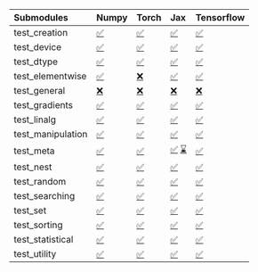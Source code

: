 | Submodules        | Numpy                                                                                                                           | Torch                                                                                                                           | Jax                                                                                                                                                                                                                                                               | Tensorflow                                                                                                                      |
|:------------------|:--------------------------------------------------------------------------------------------------------------------------------|:--------------------------------------------------------------------------------------------------------------------------------|:------------------------------------------------------------------------------------------------------------------------------------------------------------------------------------------------------------------------------------------------------------------|:--------------------------------------------------------------------------------------------------------------------------------|
| test_creation     | <a href="https://github.com/unifyai/ivy/runs/8096912994?check_suite_focus=true" rel="noopener noreferrer" target="_blank">✅</a> | <a href="https://github.com/unifyai/ivy/runs/8096915231?check_suite_focus=true" rel="noopener noreferrer" target="_blank">✅</a> | <a href="https://github.com/unifyai/ivy/runs/8096917584?check_suite_focus=true" rel="noopener noreferrer" target="_blank">✅</a>                                                                                                                                   | <a href="https://github.com/unifyai/ivy/runs/8096919728?check_suite_focus=true" rel="noopener noreferrer" target="_blank">✅</a> |
| test_device       | <a href="https://github.com/unifyai/ivy/runs/8096913096?check_suite_focus=true" rel="noopener noreferrer" target="_blank">✅</a> | <a href="https://github.com/unifyai/ivy/runs/8096915388?check_suite_focus=true" rel="noopener noreferrer" target="_blank">✅</a> | <a href="https://github.com/unifyai/ivy/runs/8096917714?check_suite_focus=true" rel="noopener noreferrer" target="_blank">✅</a>                                                                                                                                   | <a href="https://github.com/unifyai/ivy/runs/8096919838?check_suite_focus=true" rel="noopener noreferrer" target="_blank">✅</a> |
| test_dtype        | <a href="https://github.com/unifyai/ivy/runs/8096913276?check_suite_focus=true" rel="noopener noreferrer" target="_blank">✅</a> | <a href="https://github.com/unifyai/ivy/runs/8096915581?check_suite_focus=true" rel="noopener noreferrer" target="_blank">✅</a> | <a href="https://github.com/unifyai/ivy/runs/8096917856?check_suite_focus=true" rel="noopener noreferrer" target="_blank">✅</a>                                                                                                                                   | <a href="https://github.com/unifyai/ivy/runs/8096919972?check_suite_focus=true" rel="noopener noreferrer" target="_blank">✅</a> |
| test_elementwise  | <a href="https://github.com/unifyai/ivy/runs/8096913391?check_suite_focus=true" rel="noopener noreferrer" target="_blank">✅</a> | <a href="https://github.com/unifyai/ivy/runs/8096915721?check_suite_focus=true" rel="noopener noreferrer" target="_blank">❌</a> | <a href="https://github.com/unifyai/ivy/runs/8096917981?check_suite_focus=true" rel="noopener noreferrer" target="_blank">✅</a>                                                                                                                                   | <a href="https://github.com/unifyai/ivy/runs/8096920078?check_suite_focus=true" rel="noopener noreferrer" target="_blank">✅</a> |
| test_general      | <a href="https://github.com/unifyai/ivy/runs/8096913521?check_suite_focus=true" rel="noopener noreferrer" target="_blank">❌</a> | <a href="https://github.com/unifyai/ivy/runs/8096915839?check_suite_focus=true" rel="noopener noreferrer" target="_blank">❌</a> | <a href="https://github.com/unifyai/ivy/runs/8096918095?check_suite_focus=true" rel="noopener noreferrer" target="_blank">❌</a>                                                                                                                                   | <a href="https://github.com/unifyai/ivy/runs/8096920197?check_suite_focus=true" rel="noopener noreferrer" target="_blank">❌</a> |
| test_gradients    | <a href="https://github.com/unifyai/ivy/runs/8096913639?check_suite_focus=true" rel="noopener noreferrer" target="_blank">✅</a> | <a href="https://github.com/unifyai/ivy/runs/8096915990?check_suite_focus=true" rel="noopener noreferrer" target="_blank">✅</a> | <a href="https://github.com/unifyai/ivy/runs/8096918235?check_suite_focus=true" rel="noopener noreferrer" target="_blank">✅</a>                                                                                                                                   | <a href="https://github.com/unifyai/ivy/runs/8096920319?check_suite_focus=true" rel="noopener noreferrer" target="_blank">✅</a> |
| test_linalg       | <a href="https://github.com/unifyai/ivy/runs/8096913798?check_suite_focus=true" rel="noopener noreferrer" target="_blank">✅</a> | <a href="https://github.com/unifyai/ivy/runs/8096916110?check_suite_focus=true" rel="noopener noreferrer" target="_blank">✅</a> | <a href="https://github.com/unifyai/ivy/runs/8096918361?check_suite_focus=true" rel="noopener noreferrer" target="_blank">✅</a>                                                                                                                                   | <a href="https://github.com/unifyai/ivy/runs/8096920428?check_suite_focus=true" rel="noopener noreferrer" target="_blank">✅</a> |
| test_manipulation | <a href="https://github.com/unifyai/ivy/runs/8096913974?check_suite_focus=true" rel="noopener noreferrer" target="_blank">✅</a> | <a href="https://github.com/unifyai/ivy/runs/8096916247?check_suite_focus=true" rel="noopener noreferrer" target="_blank">✅</a> | <a href="https://github.com/unifyai/ivy/runs/8096918514?check_suite_focus=true" rel="noopener noreferrer" target="_blank">✅</a>                                                                                                                                   | <a href="https://github.com/unifyai/ivy/runs/8096920568?check_suite_focus=true" rel="noopener noreferrer" target="_blank">✅</a> |
| test_meta         | <a href="https://github.com/unifyai/ivy/runs/8096914094?check_suite_focus=true" rel="noopener noreferrer" target="_blank">✅</a> | <a href="https://github.com/unifyai/ivy/runs/8096916397?check_suite_focus=true" rel="noopener noreferrer" target="_blank">✅</a> | <a href="https://github.com/unifyai/ivy/runs/8095905036?check_suite_focus=true" rel="noopener noreferrer" target="_blank">✅</a>   <a href="https://github.com/unifyai/ivy/runs/8096918611?check_suite_focus=true" rel="noopener noreferrer" target="_blank">⌛</a> | <a href="https://github.com/unifyai/ivy/runs/8096920655?check_suite_focus=true" rel="noopener noreferrer" target="_blank">✅</a> |
| test_nest         | <a href="https://github.com/unifyai/ivy/runs/8096914250?check_suite_focus=true" rel="noopener noreferrer" target="_blank">✅</a> | <a href="https://github.com/unifyai/ivy/runs/8096916492?check_suite_focus=true" rel="noopener noreferrer" target="_blank">✅</a> | <a href="https://github.com/unifyai/ivy/runs/8096918716?check_suite_focus=true" rel="noopener noreferrer" target="_blank">✅</a>                                                                                                                                   | <a href="https://github.com/unifyai/ivy/runs/8096920768?check_suite_focus=true" rel="noopener noreferrer" target="_blank">✅</a> |
| test_random       | <a href="https://github.com/unifyai/ivy/runs/8096914387?check_suite_focus=true" rel="noopener noreferrer" target="_blank">✅</a> | <a href="https://github.com/unifyai/ivy/runs/8096916605?check_suite_focus=true" rel="noopener noreferrer" target="_blank">✅</a> | <a href="https://github.com/unifyai/ivy/runs/8096918902?check_suite_focus=true" rel="noopener noreferrer" target="_blank">✅</a>                                                                                                                                   | <a href="https://github.com/unifyai/ivy/runs/8096920895?check_suite_focus=true" rel="noopener noreferrer" target="_blank">✅</a> |
| test_searching    | <a href="https://github.com/unifyai/ivy/runs/8096914496?check_suite_focus=true" rel="noopener noreferrer" target="_blank">✅</a> | <a href="https://github.com/unifyai/ivy/runs/8096916733?check_suite_focus=true" rel="noopener noreferrer" target="_blank">✅</a> | <a href="https://github.com/unifyai/ivy/runs/8096919054?check_suite_focus=true" rel="noopener noreferrer" target="_blank">✅</a>                                                                                                                                   | <a href="https://github.com/unifyai/ivy/runs/8096920996?check_suite_focus=true" rel="noopener noreferrer" target="_blank">✅</a> |
| test_set          | <a href="https://github.com/unifyai/ivy/runs/8096914649?check_suite_focus=true" rel="noopener noreferrer" target="_blank">✅</a> | <a href="https://github.com/unifyai/ivy/runs/8096916878?check_suite_focus=true" rel="noopener noreferrer" target="_blank">✅</a> | <a href="https://github.com/unifyai/ivy/runs/8096919187?check_suite_focus=true" rel="noopener noreferrer" target="_blank">✅</a>                                                                                                                                   | <a href="https://github.com/unifyai/ivy/runs/8096921122?check_suite_focus=true" rel="noopener noreferrer" target="_blank">✅</a> |
| test_sorting      | <a href="https://github.com/unifyai/ivy/runs/8096914784?check_suite_focus=true" rel="noopener noreferrer" target="_blank">✅</a> | <a href="https://github.com/unifyai/ivy/runs/8096917095?check_suite_focus=true" rel="noopener noreferrer" target="_blank">✅</a> | <a href="https://github.com/unifyai/ivy/runs/8096919334?check_suite_focus=true" rel="noopener noreferrer" target="_blank">✅</a>                                                                                                                                   | <a href="https://github.com/unifyai/ivy/runs/8096921224?check_suite_focus=true" rel="noopener noreferrer" target="_blank">✅</a> |
| test_statistical  | <a href="https://github.com/unifyai/ivy/runs/8096914946?check_suite_focus=true" rel="noopener noreferrer" target="_blank">✅</a> | <a href="https://github.com/unifyai/ivy/runs/8096917255?check_suite_focus=true" rel="noopener noreferrer" target="_blank">✅</a> | <a href="https://github.com/unifyai/ivy/runs/8096919491?check_suite_focus=true" rel="noopener noreferrer" target="_blank">✅</a>                                                                                                                                   | <a href="https://github.com/unifyai/ivy/runs/8096921386?check_suite_focus=true" rel="noopener noreferrer" target="_blank">✅</a> |
| test_utility      | <a href="https://github.com/unifyai/ivy/runs/8096915101?check_suite_focus=true" rel="noopener noreferrer" target="_blank">✅</a> | <a href="https://github.com/unifyai/ivy/runs/8096917430?check_suite_focus=true" rel="noopener noreferrer" target="_blank">✅</a> | <a href="https://github.com/unifyai/ivy/runs/8096919627?check_suite_focus=true" rel="noopener noreferrer" target="_blank">✅</a>                                                                                                                                   | <a href="https://github.com/unifyai/ivy/runs/8096921512?check_suite_focus=true" rel="noopener noreferrer" target="_blank">✅</a> |